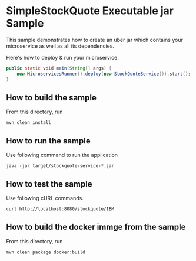 # SimpleStockQuote Executable jar Sample

This sample demonstrates how to create an uber jar which contains your microservice as well as all its dependencies.

Here's how to deploy & run your microservice.

```java
public static void main(String[] args) {
    new MicroservicesRunner().deploy(new StockQuoteService()).start();
}
```

How to build the sample
------------------------------------------
From this directory, run

```
mvn clean install
```

How to run the sample
------------------------------------------
Use following command to run the application
```
java -jar target/stockquote-service-*.jar
```
How to test the sample
------------------------------------------

Use following cURL commands.
```
curl http://localhost:8080/stockquote/IBM

```

How to build the docker immge from the sample
------------------------------------------
From this directory, run

```
mvn clean package docker:build
```


